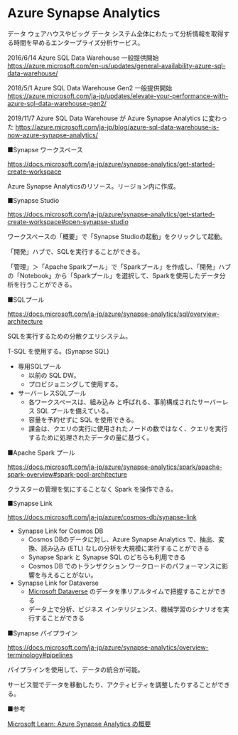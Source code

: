 # Azure Synapse Analytics

データ ウェアハウスやビッグ データ システム全体にわたって分析情報を取得する時間を早めるエンタープライズ分析サービス。

2016/6/14 Azure SQL Data Warehouse 一般提供開始
https://azure.microsoft.com/en-us/updates/general-availability-azure-sql-data-warehouse/

2018/5/1 Azure SQL Data Warehouse Gen2 一般提供開始
https://azure.microsoft.com/ja-jp/updates/elevate-your-performance-with-azure-sql-data-warehouse-gen2/

2019/11/7 Azure SQL Data Warehouse が Azure Synapse Analytics に変わった
https://azure.microsoft.com/ja-jp/blog/azure-sql-data-warehouse-is-now-azure-synapse-analytics/

■Synapse ワークスペース

https://docs.microsoft.com/ja-jp/azure/synapse-analytics/get-started-create-workspace

Azure Synapse Analyticsのリソース。リージョン内に作成。

■Synapse Studio

https://docs.microsoft.com/ja-jp/azure/synapse-analytics/get-started-create-workspace#open-synapse-studio

ワークスペースの「概要」で「Synapse Studioの起動」をクリックして起動。

「開発」ハブで、SQLを実行することができる。

「管理」＞「Apache Sparkプール」で「Sparkプール」を作成し、「開発」ハブの「Notebook」から「Sparkプール」を選択して、Sparkを使用したデータ分析を行うことができる。

■SQLプール

https://docs.microsoft.com/ja-jp/azure/synapse-analytics/sql/overview-architecture

SQLを実行するための分散クエリシステム。

T-SQL を使用する。(Synapse SQL)


- 専用SQLプール
  - 以前の SQL DW。
  - プロビジョニングして使用する。
- サーバーレスSQLプール
  - 各ワークスペースは、組み込み と呼ばれる、事前構成されたサーバーレス SQL プールを備えている。
  - 容量を予約せずに SQL を使用できる。
  - 課金は、クエリの実行に使用されたノードの数ではなく、クエリを実行するために処理されたデータの量に基づく。

■Apache Spark プール

https://docs.microsoft.com/ja-jp/azure/synapse-analytics/spark/apache-spark-overview#spark-pool-architecture

クラスターの管理を気にすることなく Spark を操作できる。

■Synapse Link

https://docs.microsoft.com/ja-jp/azure/cosmos-db/synapse-link

- Synapse Link for Cosmos DB
  - Cosmos DBのデータに対し、Azure Synapse Analytics で、抽出、変換、読み込み (ETL) なしの分析を大規模に実行することができる
  - Synapse Spark と Synapse SQL のどちらも利用できる
  - Cosmos DB でのトランザクション ワークロードのパフォーマンスに影響を与えることがない。
- Synapse Link for Dataverse
  - [Microsoft Dataverse](https://docs.microsoft.com/ja-jp/powerapps/maker/data-platform/data-platform-intro) のデータを準リアルタイムで把握することができる
  - データ上で分析、ビジネス インテリジェンス、機械学習のシナリオを実行することができる

■Synapse パイプライン

https://docs.microsoft.com/ja-jp/azure/synapse-analytics/overview-terminology#pipelines

パイプラインを使用して、データの統合が可能。

サービス間でデータを移動したり、アクティビティを調整したりすることができる。

■参考

[Microsoft Learn: Azure Synapse Analytics の概要](https://docs.microsoft.com/ja-jp/learn/modules/introduction-azure-synapse-analytics/)